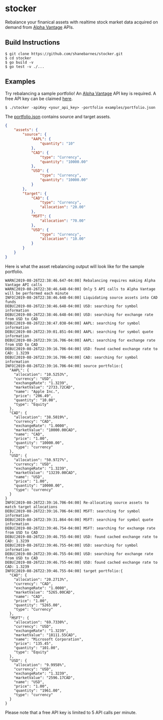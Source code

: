 # stocker
Rebalance your finanical assets with realtime stock market data acquired on demand from [Alpha Vantage](https://www.alphavantage.co/) APIs.

## Build Instructions

```shell
$ git clone https://github.com/shanebarnes/stocker.git
$ cd stocker
$ go build -v
$ go test -v ./...
```

## Examples

Try rebalancing a sample portfolio! An [Alpha Vantage](https://www.alphavantage.co/) API key is required. A free API key can be claimed [here](https://www.alphavantage.co/support/#api-key).

```shell
$ ./stocker -apiKey <your_api_key> -portfolio examples/portfolio.json
```

The [portfolio.json](https://github.com/shanebarnes/stocker/blob/master/examples/portfolio.json) contains source and target assets.

```json
{
    "assets": {
        "source": {
            "AAPL": {
                "quantity": "10"
            },
            "CAD": {
                "type": "Currency",
                "quantity": "10000.00"
            },
            "USD": {
                "type": "Currency",
                "quantity": "10000.00"
            }
        },
        "target": {
            "CAD": {
                "type": "Currency",
                "allocation": "20.00"
            },
            "MSFT": {
                "allocation": "70.00"
            },
            "USD": {
                "type": "Currency",
                "allocation": "10.00"
            }
        }
    }
}
```

Here is what the asset rebalancing output will look like for the sample portfolio.

```shell
WARN[2019-08-26T22:38:46.647-04:00] Rebalancing requires making Alpha Vantage API calls
WARN[2019-08-26T22:38:46.648-04:00] Only 5 API calls to Alpha Vantage will be performed each minute
INFO[2019-08-26T22:38:46.648-04:00] Liquidating source assets into CAD funds
DEBU[2019-08-26T22:38:46.648-04:00] USD: searching for symbol information
DEBU[2019-08-26T22:38:46.648-04:00] USD: searching for exchange rate from USD to CAD
DEBU[2019-08-26T22:38:47.038-04:00] AAPL: searching for symbol information
DEBU[2019-08-26T22:39:01.851-04:00] AAPL: searching for symbol quote information
DEBU[2019-08-26T22:39:16.706-04:00] AAPL: searching for exchange rate from USD to CAD
DEBU[2019-08-26T22:39:16.706-04:00] USD: found cached exchange rate to CAD: 1.3239
DEBU[2019-08-26T22:39:16.706-04:00] CAD: searching for symbol information
INFO[2019-08-26T22:39:16.706-04:00] source portfolio:{
  "AAPL": {
    "allocation": "10.5253%",
    "currency": "USD",
    "exchangeRate": "1.3239",
    "marketValue": "2733.72CAD",
    "name": "Apple Inc.",
    "price": "206.49",
    "quantity": "10.00",
    "type": "Equity"
  },
  "CAD": {
    "allocation": "38.5019%",
    "currency": "CAD",
    "exchangeRate": "1.0000",
    "marketValue": "10000.00CAD",
    "name": "CAD",
    "price": "1.00",
    "quantity": "10000.00",
    "type": "currency"
  },
  "USD": {
    "allocation": "50.9727%",
    "currency": "USD",
    "exchangeRate": "1.3239",
    "marketValue": "13239.00CAD",
    "name": "USD",
    "price": "1.00",
    "quantity": "10000.00",
    "type": "currency"
  }
}
INFO[2019-08-26T22:39:16.706-04:00] Re-allocating source assets to match target allocations
DEBU[2019-08-26T22:39:16.706-04:00] MSFT: searching for symbol information
DEBU[2019-08-26T22:39:31.864-04:00] MSFT: searching for symbol quote information
DEBU[2019-08-26T22:39:46.754-04:00] MSFT: searching for exchange rate from USD to CAD
DEBU[2019-08-26T22:39:46.755-04:00] USD: found cached exchange rate to CAD: 1.3239
DEBU[2019-08-26T22:39:46.755-04:00] USD: searching for symbol information
DEBU[2019-08-26T22:39:46.755-04:00] USD: searching for exchange rate from USD to CAD
DEBU[2019-08-26T22:39:46.755-04:00] USD: found cached exchange rate to CAD: 1.3239
INFO[2019-08-26T22:39:46.755-04:00] target portfolio:{
  "CAD": {
    "allocation": "20.2713%",
    "currency": "CAD",
    "exchangeRate": "1.0000",
    "marketValue": "5265.00CAD",
    "name": "CAD",
    "price": "1.00",
    "quantity": "5265.00",
    "type": "Currency"
  },
  "MSFT": {
    "allocation": "69.7330%",
    "currency": "USD",
    "exchangeRate": "1.3239",
    "marketValue": "18111.55CAD",
    "name": "Microsoft Corporation",
    "price": "135.45",
    "quantity": "101.00",
    "type": "Equity"
  },
  "USD": {
    "allocation": "9.9958%",
    "currency": "USD",
    "exchangeRate": "1.3239",
    "marketValue": "2596.17CAD",
    "name": "USD",
    "price": "1.00",
    "quantity": "1961.00",
    "type": "currency"
  }
}
```

Please note that a free API key is limited to 5 API calls per minute.
